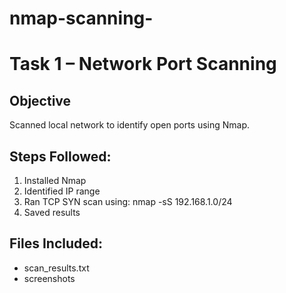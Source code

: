 # nmap-scanning-
# Task 1 – Network Port Scanning

## Objective
Scanned local network to identify open ports using Nmap.

## Steps Followed:
1. Installed Nmap
2. Identified IP range
3. Ran TCP SYN scan using:
   nmap -sS 192.168.1.0/24
4. Saved results

## Files Included:
- scan_results.txt
- screenshots 

